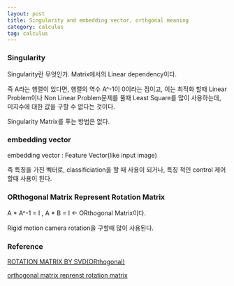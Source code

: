 ```yaml
---
layout: post
title: Singularity and embedding vector, orthgonal meaning
category: calculus
tag: calculus
---
```


### Singularity

Singularity란 무엇인가. Matrix에서의 Linear dependency이다.

즉 A라는 행렬이 있다면, 행렬의 역수 A^-1이 0이라는 점이고, 이는 최적화 할때 Linear Problem이나 Non Linear Problem문제를 풀때 Least Square를 많이 사용하는데, 미지수에 대한 값을 구할 수 없다는 것이다.

Singularity Matrix를 푸는 방법은 없다.


### embedding vector

embedding vector : Feature Vector(like input image)

즉 특징을 가진 벡터로, classificiation을 할 때 사용이 되거나, 특징 적인 control 제어할때 사용이 된다.


### ORthogonal Matrix Represent Rotation Matrix

A * A^-1 = I , A * B = I <- ORthogonal Matrix이다.

Rigid motion camera rotation을 구할때 많이 사용된다.


### Reference

[ROTATION MATRIX BY SVD(ORthogonal)](https://www.google.com/url?sa=i&url=https%3A%2F%2Fstackoverflow.com%2Fquestions%2F15940663%2Fcorrect-way-to-extract-translation-from-essential-matrix-through-svd&psig=AOvVaw3Ht5aWtri0DRZJ9-ov96TL&ust=1644734882795000&source=images&cd=vfe&ved=0CAsQjRxqFwoTCLj86oXJ-fUCFQAAAAAdAAAAABAe)

[orthogonal matrix reprenst rotation matrix](https://www.quora.com/What-is-the-difference-between-an-orthogonal-matrix-and-a-rotation-matrix)
